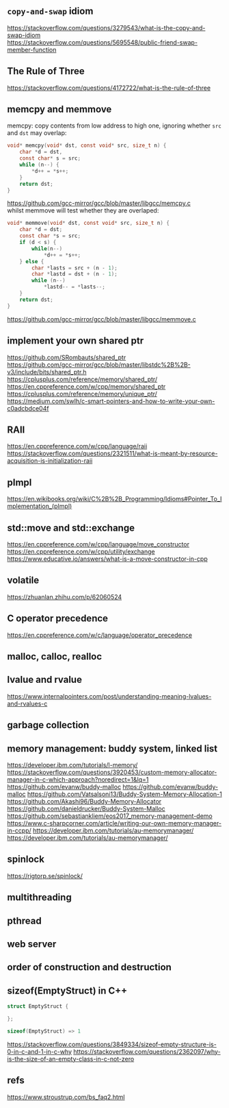 

## `copy-and-swap` idiom
https://stackoverflow.com/questions/3279543/what-is-the-copy-and-swap-idiom  
https://stackoverflow.com/questions/5695548/public-friend-swap-member-function  


## The Rule of Three
https://stackoverflow.com/questions/4172722/what-is-the-rule-of-three


## memcpy and memmove
memcpy: copy contents from low address to high one, ignoring whether `src` and `dst` may overlap:  
```C
void* memcpy(void* dst, const void* src, size_t n) {
    char *d = dst, 
    const char* s = src;
    while (n--) {
        *d++ = *s++;
    }
    return dst;
}
```
https://github.com/gcc-mirror/gcc/blob/master/libgcc/memcpy.c  
whilst memmove will test whether they are overlaped:  
```C
void* memmove(void* dst, const void* src, size_t n) {
    char *d = dst;
    const char *s = src;
    if (d < s) {
        while(n--) 
            *d++ = *s++;
    } else {
        char *lasts = src + (n - 1);
        char *lastd = dst + (n - 1);
        while (n--) 
            *lastd-- = *lasts--;
    }
    return dst;
}
```
https://github.com/gcc-mirror/gcc/blob/master/libgcc/memmove.c  



## implement your own shared ptr
https://github.com/SRombauts/shared_ptr  
https://github.com/gcc-mirror/gcc/blob/master/libstdc%2B%2B-v3/include/bits/shared_ptr.h  
https://cplusplus.com/reference/memory/shared_ptr/  
https://en.cppreference.com/w/cpp/memory/shared_ptr  
https://cplusplus.com/reference/memory/unique_ptr/  
https://medium.com/swlh/c-smart-pointers-and-how-to-write-your-own-c0adcbdce04f   


## RAII
https://en.cppreference.com/w/cpp/language/raii  
https://stackoverflow.com/questions/2321511/what-is-meant-by-resource-acquisition-is-initialization-raii  

## pImpl
https://en.wikibooks.org/wiki/C%2B%2B_Programming/Idioms#Pointer_To_Implementation_(pImpl)  

## std::move and std::exchange
https://en.cppreference.com/w/cpp/language/move_constructor  
https://en.cppreference.com/w/cpp/utility/exchange  
https://www.educative.io/answers/what-is-a-move-constructor-in-cpp


## volatile
https://zhuanlan.zhihu.com/p/62060524


## C operator precedence
https://en.cppreference.com/w/c/language/operator_precedence  


## malloc, calloc, realloc


## lvalue and rvalue
https://www.internalpointers.com/post/understanding-meaning-lvalues-and-rvalues-c


## garbage collection


## memory management: buddy system, linked list
https://developer.ibm.com/tutorials/l-memory/
https://stackoverflow.com/questions/3920453/custom-memory-allocator-manager-in-c-which-approach?noredirect=1&lq=1
https://github.com/evanw/buddy-malloc
https://github.com/evanw/buddy-malloc
https://github.com/Vatsalsoni13/Buddy-System-Memory-Allocation-1
https://github.com/Akashi96/Buddy-Memory-Allocator
https://github.com/danieldrucker/Buddy-System-Malloc
https://github.com/sebastiankliem/eos2017_memory-management-demo
https://www.c-sharpcorner.com/article/writing-our-own-memory-manager-in-ccpp/
https://developer.ibm.com/tutorials/au-memorymanager/
https://developer.ibm.com/tutorials/au-memorymanager/


## spinlock
https://rigtorp.se/spinlock/


## multithreading

## pthread


## web server


## order of construction and destruction


## sizeof(EmptyStruct) in C++
```C++
struct EmptyStruct {

};

sizeof(EmptyStruct) => 1
```

https://stackoverflow.com/questions/3849334/sizeof-empty-structure-is-0-in-c-and-1-in-c-why
https://stackoverflow.com/questions/2362097/why-is-the-size-of-an-empty-class-in-c-not-zero


## refs
https://www.stroustrup.com/bs_faq2.html

